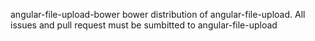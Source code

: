 angular-file-upload-bower bower distribution of angular-file-upload. All issues and pull request must be sumbitted to angular-file-upload
